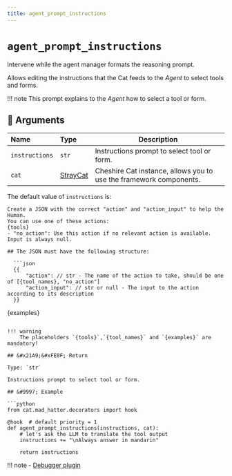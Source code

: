 ```yaml
---
title: agent_prompt_instructions
---
```


# `agent_prompt_instructions`

Intervene while the agent manager formats the reasoning prompt.

Allows editing the instructions that the Cat feeds to the *Agent* to select tools and forms.

!!! note
    This prompt explains to the *Agent* how to select a tool or form.

## &#128196; Arguments 

| Name           | Type                                                                    | Description                                                        |
|:---------------|:------------------------------------------------------------------------|--------------------------------------------------------------------|
| `instructions` | `str`                                                                   | Instructions prompt to select tool or form.                        |
| `cat`          | [StrayCat](../../../framework/cat-components/cheshire_cat/stray_cat.md) | Cheshire Cat instance, allows you to use the framework components. |

The default value of `instructions` is:
```
Create a JSON with the correct "action" and "action_input" to help the Human.
You can use one of these actions:
{tools}
- "no_action": Use this action if no relevant action is available. Input is always null.

## The JSON must have the following structure:

  ```json
  {{
      "action": // str - The name of the action to take, should be one of [{tool_names}, "no_action"]
      "action_input": // str or null - The input to the action according to its description
  }}
  ```

{examples}
```

!!! warning
    The placeholders `{tools}`,`{tool_names}` and `{examples}` are mandatory!

## &#x21A9;&#xFE0F; Return

Type: `str`

Instructions prompt to select tool or form.

## &#9997; Example

```python
from cat.mad_hatter.decorators import hook

@hook  # default priority = 1
def agent_prompt_instructions(instructions, cat):
    # let's ask the LLM to translate the tool output
    instructions += "\nAlways answer in mandarin"

    return instructions
```

!!! note
    - [Debugger plugin](https://github.com/sambarza/cc-vscode-debugpy)
